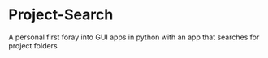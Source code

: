 # Project-Search
A personal first foray into GUI apps in python with an app that searches for project folders

